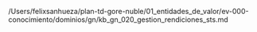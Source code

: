 /Users/felixsanhueza/plan-td-gore-nuble/01_entidades_de_valor/ev-000-conocimiento/dominios/gn/kb_gn_020_gestion_rendiciones_sts.md